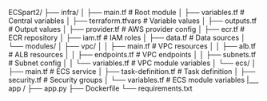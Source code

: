ECSpart2/
├── infra/
│   ├── main.tf                  # Root module
│   ├── variables.tf             # Central variables
│   ├── terraform.tfvars         # Variable values
│   ├── outputs.tf               # Output values
│   ├── provider.tf              # AWS provider config
│   ├── ecr.tf                   # ECR repository
│   ├── iam.tf                   # IAM roles
│   ├── data.tf                  # Data sources
│   └── modules/
│       ├── vpc/
│       │   ├── main.tf          # VPC resources
│       │   ├── alb.tf           # ALB resources
│       │   ├── endpoints.tf     # VPC endpoints
│       │   ├── subnets.tf       # Subnet config
│       │   └── variables.tf     # VPC module variables
│       └── ecs/
│           ├── main.tf          # ECS service
│           ├── task-definition.tf # Task definition
│           ├── security.tf      # Security groups
│           └── variables.tf     # ECS module variables
|___ app /
     ├── app.py
     ├── Dockerfile
     └── requirements.txt